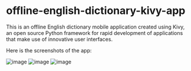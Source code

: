 # offline-english-dictionary-kivy-app

This is an offline English dictionary mobile application created using Kivy, an open source Python framework for rapid development of applications that make use of innovative user interfaces. 

Here is the screenshots of the app:

![image](https://postimg.cc/F1yb3v5Y)
![image](https://postimg.cc/SJm6GPkD)
![image](https://postimg.cc/fJ5xqvbZ)
